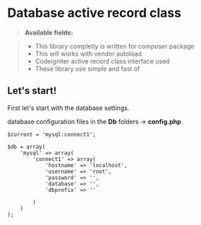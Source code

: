 Database active record class
===================

> **Available fields:**

> - This library completly  is written for composer package
> - This will works with vendor autoload
> - Codeigniter active record class interface used
> - These library use simple and fast of

Let's start!
----

First let's start with the database settings.

database configuration files in the **Db** folders -> **config.php**

```
$current = 'mysql:connect1';

$db = array(
	'mysql' => array(
		'connect1' => array(
			'hostname' => 'localhost',
			'username' => 'root',
			'password' => '',
			'database' => '',
			'dbprefix' => ''

		)
	)
);
```